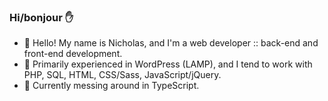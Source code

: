 ### Hi/bonjour :raised_hand:

- :evergreen_tree: Hello! My name is Nicholas, and I'm a web developer :: back-end and front-end development.
- :scroll: Primarily experienced in WordPress (LAMP), and I tend to work with PHP, SQL, HTML, CSS/Sass, JavaScript/jQuery.
- :floppy_disk: Currently messing around in TypeScript.

<!--
**nlamo/nlamo** is a ✨ _special_ ✨ repository because its `README.md` (this file) appears on your GitHub profile.
-->
